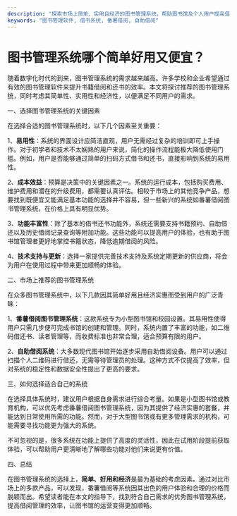 ```yaml
---
description: "探索市场上简单、实用且经济的图书管理系统，帮助图书馆及个人用户提高借阅管理效率。"
keywords: "图书管理软件, 借书系统, 番薯借阅, 自助借阅"
---
```

# 图书管理系统哪个简单好用又便宜？

随着数字化时代的到来，图书管理系统的需求越来越高。许多学校和企业希望通过有效的图书管理软件来提升书籍借阅和还书的效率。本文将探讨推荐的图书管理系统，同时考虑其简单性、实用性和经济性，以便满足不同用户的需求。

一、选择图书管理系统的关键因素

在选择合适的图书管理系统时，以下几个因素至关重要：

1、**易用性**：系统的界面设计应简洁直观，用户无需经过复杂的培训即可上手操作。对于初学者和技术不太娴熟的用户来说，简化的操作流程能极大降低使用门槛。例如，用户是否能够通过简单的扫码方式借书和还书，直接影响到系统的易用性。

2、**成本效益**：预算是决策中的关键因素之一。系统的运行成本，包括购买费用、维护费用和潜在的升级费用，都需要认真评估。相较于市场上的其他竞争产品，想要找到既便宜又能满足基本功能的选择并不容易，但一些新兴的系统如番薯借阅图书管理系统，在价格上具有明显优势。

3、**功能丰富性**：除了基本的借书还书功能外，系统还需要支持书籍预约、自助借还以及历史借阅记录查询等附加功能。这些功能可以提高用户的体验，也有助于图书馆管理者更好地掌控书籍状态，降低逾期借阅的风险。

4、**技术支持与更新**：选择一家提供完善技术支持及系统定期更新的供应商，将会为用户在使用过程中带来更加顺畅的体验。

二、市场上推荐的图书管理系统

在众多图书管理系统中，以下几款因其简单好用且经济实惠而受到用户的广泛青睐：

1、**番薯借阅图书管理系统**：这款系统专为小型图书馆和校园设置。其易用性使得用户只需几步便可完成书馆的创建和管理。同时，系统内置了丰富的功能，如二维码借还书、读者管理等，而收费标准也非常合理，适合预算有限的用户。

2、**自助借阅系统**：大多数现代图书馆开始逐步采用自助借阅设备。用户可以通过扫描个人二维码进行借还，无需等待管理员的处理。这种方式不仅提高了效率，但对系统的稳定性和数据安全性提出了更高的要求。

三、如何选择适合自己的系统

在选择具体系统时，建议用户根据自身需求进行综合考量。如果是小型图书馆或教育机构，可以优先考虑番薯借阅图书管理系统，因为其提供了经济实惠的套餐，并能达到日常使用所需的功能。然而，对于大型图书馆或有更多管理需求的机构，可能需要寻找功能更为强大的系统。

不可忽视的是，很多系统在功能上提供了高度的灵活性，因此在试用阶段提前获取体验，可以帮助用户更清晰地了解哪些功能对他们来说更有价值。

四、总结

在图书管理系统的选择上，**简单、好用和经济**是最为基础的考虑因素。通过对比市场上的多款产品，可以发现，番薯借阅等系统因其出色的用户体验和合理的价格而脱颖而出。希望读者能在本文的指导下，找到符合自己需求的优秀图书管理系统，提高借阅管理的效率，让图书馆的运营变得更加顺畅。
